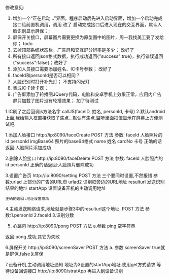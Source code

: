 ﻿修改意见: 
1. 增加一个“正在启动...”界面，程序启动后先进入启动界面，增加一个启动完成接口给前置机调用，调用     改了
启动完成接口后进入现在的交互界面，默认人脸识别显示屏保；; 
2. 屏保开关接口，屏幕图片需要更换为原型图中的图片，周一我找美工要了发给你；  todo
3. 去掉顶部系统状态栏，广告屏和交互屏分辨率是多少；  改好了
4. 所有接口返回json格式数据，执行成功返回{"success":true}，执行错误返回{"success":false}；改好了
5. 添加人员接口需要添加姓名、IC卡号参数；  改好了
6. faceId和personId是否可以相同？  
7. 人脸识别时打开补光灯；   不支持闪光灯
8. 集成IC卡读卡器；   
9. 广告屏添加了轮播图JQuery代码，电脑和安卓手机上效果正常，应用内广告屏只加载了图片没有轮播效果；  加了待测试


1.IC刷了之后回调js方法名字  callJS(faceID, 姓名, personId, 卡号)
2.默认android上面,我给输入框直接获取了焦点...默认有焦点.监听里面把值显示在屏幕上方便测试吧.


1.添加人脸接口 http://ip:8090/faceCreate  POST 方法
    参数:
            faceId  人脸照片的id
            personId
            imgBase64 照片的base64格式
            name 姓名
            cardNo  卡号
     正确的话返回:人脸照片添加成功

2.删除人脸接口 http://ip:8090/faceDelete  POST 方法
    参数:
            faceId  人脸照片的id
            personId
    正确的话返回:人脸照片删除成功

3.设置广告页  http://ip:8090/setting  POST 方法   三个要同时设置,不然报错
    参数:urlad 上部分的广告的URL页
         urlad2 识别框旁边的URL地址
         resulturl 发送识别结果的地址
         startApp  设置设备开机的主动调用地址

    正确的返回:地址设置成功


4.主动发送网络请求,地址就是步骤3中的resulturl这个地址.  POST 方法
    参数:1.personId
         2.faceId
         3.识别分数


5. 心跳包   http://ip:8090/pong  POST 方法
a.参数  ping  空字符串

返回:pong 成功,其它为失败

6.屏保开关  http://ip:8090/screenSaver  POST 方法
a. 参数  screenSaver    true就是屏保,false关屏保

7.设备开机,主动调用地址通知  地址为3设置的startApp地址.使用get方式请求
    等待设备回调接口  http://ip:8090/stratApp 再进入到设备识别


